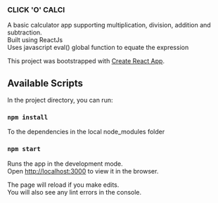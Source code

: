 ### CLICK 'O' CALCI

A basic calculator app supporting multiplication, division, addition and subtraction.<br />
Built using ReactJs<br />
Uses javascript eval() global function to equate the expression<br />




This project was bootstrapped with [Create React App](https://github.com/facebook/create-react-app).

## Available Scripts

In the project directory, you can run:

### `npm install`

To the dependencies in the local node_modules folder<br />

### `npm start`

Runs the app in the development mode.<br />
Open [http://localhost:3000](http://localhost:3000) to view it in the browser.

The page will reload if you make edits.<br />
You will also see any lint errors in the console.
